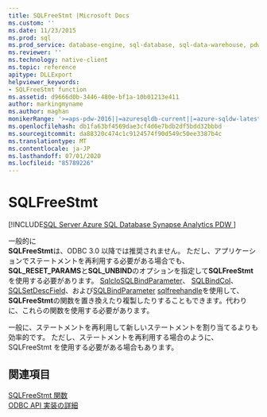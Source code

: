 ```yaml
---
title: SQLFreeStmt |Microsoft Docs
ms.custom: ''
ms.date: 11/23/2015
ms.prod: sql
ms.prod_service: database-engine, sql-database, sql-data-warehouse, pdw
ms.reviewer: ''
ms.technology: native-client
ms.topic: reference
apitype: DLLExport
helpviewer_keywords:
- SQLFreeStmt function
ms.assetid: d9666d0b-3446-480e-bf1a-10b01213e411
author: markingmyname
ms.author: maghan
monikerRange: '>=aps-pdw-2016||=azuresqldb-current||=azure-sqldw-latest||>=sql-server-2016||=sqlallproducts-allversions||>=sql-server-linux-2017||=azuresqldb-mi-current'
ms.openlocfilehash: db1fa63bf4569dae3cf4d6e7bdb2df5bdd32bbbd
ms.sourcegitcommit: da88320c474c1c9124574f90d549c50ee3387b4c
ms.translationtype: MT
ms.contentlocale: ja-JP
ms.lasthandoff: 07/01/2020
ms.locfileid: "85789226"
---
```

# <a name="sqlfreestmt"></a>SQLFreeStmt
[!INCLUDE[SQL Server Azure SQL Database Synapse Analytics PDW ](../../includes/applies-to-version/sql-asdb-asdbmi-asdw-pdw.md)]

  一般的に   
      **SQLFreeStmt**は、ODBC 3.0 以降では推奨されません。 ただし、アプリケーションでステートメントを再利用する必要がある場合でも、 **SQL_RESET_PARAMS**と**SQL_UNBIND**のオプションを指定して**SQLFreeStmt**を使用する必要があります。 [SqlcloSQLBindParameter](../../relational-databases/native-client-odbc-api/sqlclosecursor.md)、 [SQLBindCol](../../relational-databases/native-client-odbc-api/sqlbindcol.md)、 [SQLSetDescField](../../relational-databases/native-client-odbc-api/sqlsetdescfield.md)、および[SQLBindParameter](../../relational-databases/native-client-odbc-api/sqlbindparameter.md) [sqlfreehandle](../../relational-databases/native-client-odbc-api/sqlfreehandle.md)を使用して、 **SQLFreeStmt**の関数を置き換えたり複製したりすることもできます。代わりに、これらの関数を使用する必要があります。  
  
 一般に、ステートメントを再利用して新しいステートメントを割り当てるよりも効率的です。 ただし、ステートメントを再利用する場合のように、SQLFreeStmt を使用する必要がある場合もあります。  
  
## <a name="see-also"></a>関連項目  
 [SQLFreeStmt 関数](https://go.microsoft.com/fwlink/?LinkId=59346)   
 [ODBC API 実装の詳細](../../relational-databases/native-client-odbc-api/odbc-api-implementation-details.md)  
  
  
